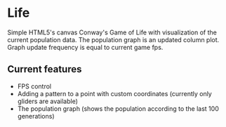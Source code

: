 # Life
Simple HTML5's canvas Conway's Game of Life with visualization of the current population data. The population graph is an updated column plot. Graph update frequency is equal to current game fps.
## Current features
* FPS control
* Adding a pattern to a point with custom coordinates (currently only gliders are available)
* The population graph (shows the population according to the last 100 generations)
